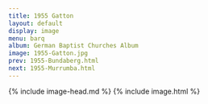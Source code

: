```yaml
---
title: 1955 Gatton
layout: default
display: image
menu: barq
album: German Baptist Churches Album
image: 1955-Gatton.jpg
prev: 1955-Bundaberg.html
next: 1955-Murrumba.html
---
```

{% include image-head.md %}
{% include image.html %}